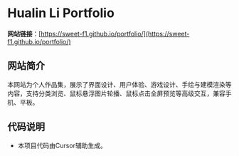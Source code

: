 # Hualin Li Portfolio

**网站链接**：[https://sweet-f1.github.io/portfolio/](https://sweet-f1.github.io/portfolio/)

## 网站简介
本网站为个人作品集，展示了界面设计、用户体验、游戏设计、手绘与建模渲染等内容，支持分类浏览、鼠标悬浮图片轮播、鼠标点击全屏预览等高级交互，兼容手机、平板。

## 代码说明
- 本项目代码由Cursor辅助生成。